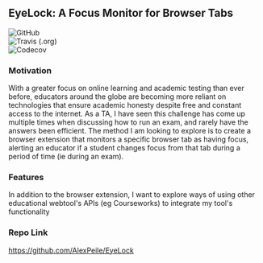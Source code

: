 ## EyeLock: A Focus Monitor for Browser Tabs
![GitHub](https://img.shields.io/github/license/AlexPeile/EyeLock?style=flat-square)<br/>
![Travis (.org)](https://img.shields.io/travis/AlexPeile/EyeLock?style=flat-square)<br/>
![Codecov](https://img.shields.io/codecov/c/github/AlexPeile/EyeLock?style=flat-square)<br/> 
### Motivation
With a greater focus on online learning and academic testing than ever before, educators around the globe are becoming more reliant on technologies that ensure academic honesty despite free and constant access to the internet. As a TA, I have seen this challenge has come up multiple times when discussing how to run an exam, and rarely have the answers been efficient. The method I am looking to explore is to create a browser extension that monitors a specific browser tab as having focus, alerting an educator if a student changes focus from that tab during a period of time (ie during an exam). 
### Features
In addition to the browser extension, I want to explore ways of using other educational webtool's APIs (eg Courseworks) to integrate my tool's functionality
### Repo Link
https://github.com/AlexPeile/EyeLock

